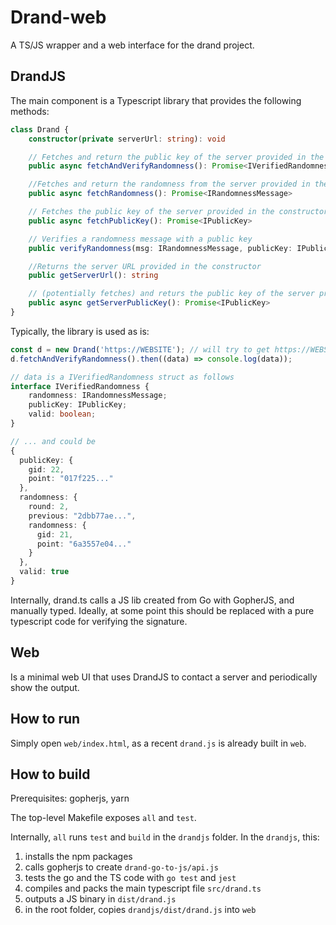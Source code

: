 # Drand-web

A TS/JS wrapper and a web interface for the drand project.

## DrandJS

The main component is a Typescript library that provides the following methods:

``` typescript
class Drand {
    constructor(private serverUrl: string): void

    // Fetches and return the public key of the server provided in the constructor
    public async fetchAndVerifyRandomness(): Promise<IVerifiedRandomness>

    //Fetches and return the randomness from the server provided in the constructor
    public async fetchRandomness(): Promise<IRandomnessMessage>

    // Fetches the public key of the server provided in the constructor, and stores it
    public async fetchPublicKey(): Promise<IPublicKey>

    // Verifies a randomness message with a public key
    public verifyRandomness(msg: IRandomnessMessage, publicKey: IPublicKey): boolean

    //Returns the server URL provided in the constructor
    public getServerUrl(): string

    // (potentially fetches) and returs the public key of the server provided in the constructor
    public async getServerPublicKey(): Promise<IPublicKey>
}
```

Typically, the library is used as is:

``` typescript
const d = new Drand('https://WEBSITE'); // will try to get https://WEBSITE/public for the randomness
d.fetchAndVerifyRandomness().then((data) => console.log(data));

// data is a IVerifiedRandomness struct as follows
interface IVerifiedRandomness {
    randomness: IRandomnessMessage;
    publicKey: IPublicKey;
    valid: boolean;
}

// ... and could be
{
  publicKey: {
    gid: 22,
    point: "017f225..."
  },
  randomness: {
    round: 2,
    previous: "2dbb77ae...",
    randomness: {
      gid: 21,
      point: "6a3557e04..."
    }
  },
  valid: true
}
```

Internally, drand.ts calls a JS lib created from Go with GopherJS, and manually typed. Ideally, at some point this should be replaced with a pure typescript code for verifying the signature.

## Web

Is a minimal web UI that uses DrandJS to contact a server and periodically show the output.

## How to run

Simply open `web/index.html`, as a recent `drand.js` is already built in `web`.

## How to build

Prerequisites: gopherjs, yarn

The top-level Makefile exposes `all` and `test`.

Internally, `all` runs `test` and `build` in the `drandjs` folder. 
In the `drandjs`, this:
1. installs the npm packages
2. calls gopherjs to create `drand-go-to-js/api.js`
3. tests the go and the TS code with `go test` and `jest`
4. compiles and packs the main typescript file `src/drand.ts`
5. outputs a JS binary in `dist/drand.js`
6. in the root folder, copies `drandjs/dist/drand.js` into `web`